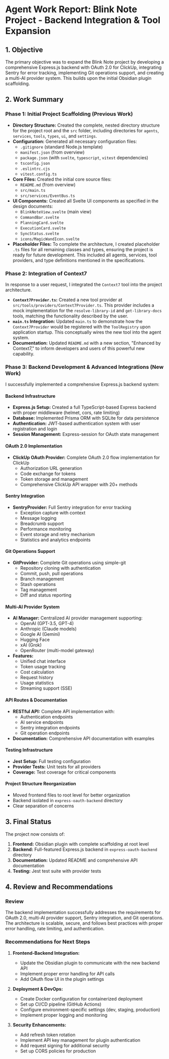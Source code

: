 # Agent Work Report: Blink Note Project - Backend Integration & Tool Expansion

## 1. Objective

The primary objective was to expand the Blink Note project by developing a comprehensive Express.js backend with OAuth 2.0 for ClickUp, integrating Sentry for error tracking, implementing Git operations support, and creating a multi-AI provider system. This builds upon the initial Obsidian plugin scaffolding.

## 2. Work Summary

### Phase 1: Initial Project Scaffolding (Previous Work)

- **Directory Structure:** Created the complete, nested directory structure for the project root and the `src` folder, including directories for `agents`, `services`, `tools`, `types`, `ui`, and `settings`.
- **Configuration:** Generated all necessary configuration files:
    - `.gitignore` (standard Node.js template)
    - `manifest.json` (from overview)
    - `package.json` (with `svelte`, `typescript`, `vitest` dependencies)
    - `tsconfig.json`
    - `.eslintrc.cjs`
    - `vitest.config.ts`
- **Core Files:** Created the initial core source files:
    - `README.md` (from overview)
    - `src/main.ts`
    - `src/services/EventBus.ts`
- **UI Components:** Created all Svelte UI components as specified in the design documents:
    - `BlinkNoteView.svelte` (main view)
    - `CommandBar.svelte`
    - `PlanningCard.svelte`
    - `ExecutionCard.svelte`
    - `SyncStatus.svelte`
    - `icons/MagicWandIcon.svelte`
- **Placeholder Files:** To complete the architecture, I created placeholder `.ts` files for all remaining classes and types, ensuring the project is ready for future development. This included all agents, services, tool providers, and type definitions mentioned in the specifications.

### Phase 2: Integration of Context7

In response to a user request, I integrated the `Context7` tool into the project architecture.

- **`Context7Provider.ts`:** Created a new tool provider at `src/tools/providers/Context7Provider.ts`. This provider includes a mock implementation for the `resolve-library-id` and `get-library-docs` tools, matching the functionality described by the user.
- **`main.ts` Integration:** Updated `main.ts` to demonstrate how the `Context7Provider` would be registered with the `ToolRegistry` upon application startup. This conceptually wires the new tool into the agent system.
- **Documentation:** Updated `README.md` with a new section, "Enhanced by Context7," to inform developers and users of this powerful new capability.

### Phase 3: Backend Development & Advanced Integrations (New Work)

I successfully implemented a comprehensive Express.js backend system:

#### Backend Infrastructure
- **Express.js Setup:** Created a full TypeScript-based Express backend with proper middleware (helmet, cors, rate limiting)
- **Database:** Implemented Prisma ORM with SQLite for data persistence
- **Authentication:** JWT-based authentication system with user registration and login
- **Session Management:** Express-session for OAuth state management

#### OAuth 2.0 Implementation
- **ClickUp OAuth Provider:** Complete OAuth 2.0 flow implementation for ClickUp
  - Authorization URL generation
  - Code exchange for tokens
  - Token storage and management
  - Comprehensive ClickUp API wrapper with 20+ methods

#### Sentry Integration
- **SentryProvider:** Full Sentry integration for error tracking
  - Exception capture with context
  - Message logging
  - Breadcrumb support
  - Performance monitoring
  - Event storage and retry mechanism
  - Statistics and analytics endpoints

#### Git Operations Support
- **GitProvider:** Complete Git operations using simple-git
  - Repository cloning with authentication
  - Commit, push, pull operations
  - Branch management
  - Stash operations
  - Tag management
  - Diff and status reporting

#### Multi-AI Provider System
- **AI Manager:** Centralized AI provider management supporting:
  - OpenAI (GPT-3.5, GPT-4)
  - Anthropic (Claude models)
  - Google AI (Gemini)
  - Hugging Face
  - xAI (Grok)
  - OpenRouter (multi-model gateway)
- **Features:**
  - Unified chat interface
  - Token usage tracking
  - Cost calculation
  - Request history
  - Usage statistics
  - Streaming support (SSE)

#### API Routes & Documentation
- **RESTful API:** Complete API implementation with:
  - Authentication endpoints
  - AI service endpoints
  - Sentry integration endpoints
  - Git operation endpoints
- **Documentation:** Comprehensive API documentation with examples

#### Testing Infrastructure
- **Jest Setup:** Full testing configuration
- **Provider Tests:** Unit tests for all providers
- **Coverage:** Test coverage for critical components

#### Project Structure Reorganization
- Moved frontend files to root level for better organization
- Backend isolated in `express-oauth-backend` directory
- Clear separation of concerns

## 3. Final Status

The project now consists of:
1. **Frontend:** Obsidian plugin with complete scaffolding at root level
2. **Backend:** Full-featured Express.js backend in `express-oauth-backend` directory
3. **Documentation:** Updated README and comprehensive API documentation
4. **Testing:** Jest test suite with provider tests

## 4. Review and Recommendations

### Review
The backend implementation successfully addresses the requirements for OAuth 2.0, multi-AI provider support, Sentry integration, and Git operations. The architecture is scalable, secure, and follows best practices with proper error handling, rate limiting, and authentication.

### Recommendations for Next Steps

1. **Frontend-Backend Integration:**
   - Update the Obsidian plugin to communicate with the new backend API
   - Implement proper error handling for API calls
   - Add OAuth flow UI in the plugin settings

2. **Deployment & DevOps:**
   - Create Docker configuration for containerized deployment
   - Set up CI/CD pipeline (GitHub Actions)
   - Configure environment-specific settings (dev, staging, production)
   - Implement proper logging and monitoring

3. **Security Enhancements:**
   - Add refresh token rotation
   - Implement API key management for plugin authentication
   - Add request signing for additional security
   - Set up CORS policies for production
